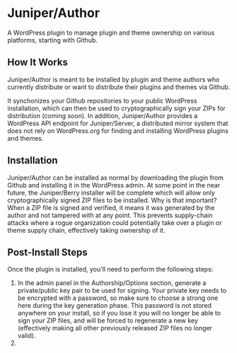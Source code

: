 # Juniper/Author
A WordPress plugin to manage plugin and theme ownership on various platforms, starting with Github.

## How It Works

Juniper/Author is meant to be installed by plugin and theme authors who currently distribute or want to distribute their plugins and themes via Github. 

It synchonizes your Github repositories to your public WordPress installation, which can then be used to cryptographically sign your ZIPs for distribution (coming soon).  In addition, Juniper/Author provides a WordPress API endpoint for Juniper/Server, a distributed mirror system that does not rely on WordPress.org for finding and installing WordPress plugins and themes.

## Installation

Juniper/Author can be installed as normal by downloading the plugin from Github and installing it in the WordPress admin.  At some point in the near future, the Juniper/Berry installer will be complete which will allow only cryptographically signed ZIP files to be installed.  Why is that important?  When a ZIP file is signed and verified, it means it was generated by the author and not tampered with at any point.  This prevents supply-chain attacks where a rogue organization could potentially take over a plugin or theme supply chain, effectively taking ownership of it.

## Post-Install Steps

Once the plugin is installed, you'll need to perform the following steps:

1. In the admin panel in the Authorship/Options section, generate a private/public key pair to be used for signing.  Your private key needs to be encrypted with a password, so make sure to choose a strong one here during the key generation phase.  This password is not stored anywhere on your install, so if you lose it you will no longer be able to sign your ZIP files, and will be forced to regenerate a new key (effectively making all other previously released ZIP files no longer valid).
2. 
